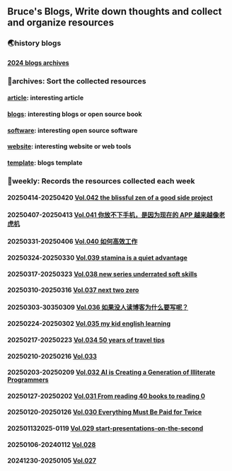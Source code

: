 ## Bruce's Blogs, Write down thoughts and collect and organize resources

### 🌏history blogs

#### [2024 blogs archives](./2024/README2024.md)

### 📌archives: Sort the collected resources

#### [article](./archives/article.md): interesting article

#### [blogs](./archives/blogs.md): interesting blogs or open source book

#### [software](./archives/software.md): interesting open source software

#### [website](./archives/website.md): interesting website or web tools

#### [template](./archives/template.md): blogs template

### 📰weekly: Records the resources collected each week

#### 20250414-20250420 [Vol.042 the blissful zen of a good side project](./weekly/Vol042.md)

#### 20250407-20250413 [Vol.041 你放不下手机，是因为现在的 APP 越来越像老虎机](./weekly/Vol041.md)

#### 20250331-20250406 [Vol.040 如何高效工作](./weekly/Vol040.md)

#### 20250324-20250330 [Vol.039 stamina is a quiet advantage](./weekly/Vol039.md)

#### 20250317-20250323 [Vol.038 new series underrated soft skills](./weekly/Vol038.md)

#### 20250310-20250316 [Vol.037 next two zero](./weekly/Vol037.md)

#### 20250303-30350309 [Vol.036 如果没人读博客为什么要写呢？](./weekly/Vol036.md)

#### 20250224-20250302 [Vol.035 my kid english learning](./weekly/Vol035.md)

#### 20250217-20250223 [Vol.034 50 years of travel tips](./weekly/Vol034.md)

#### 20250210-20250216 [Vol.033](./weekly/Vol033.md)

#### 20250203-20250209 [Vol.032 AI is Creating a Generation of Illiterate Programmers](./weekly/Vol032.md)

#### 20250127-20250202 [Vol.031 From reading 40 books to reading 0](./weekly/Vol031.md)

#### 20250120-20250126 [Vol.030 Everything Must Be Paid for Twice](./weekly/Vol030.md)

#### 202501132025-0119 [Vol.029 start-presentations-on-the-second](./weekly/Vol029.md)

#### 20250106-20240112 [Vol.028](./weekly/Vol028.md)

#### 20241230-20250105 [Vol.027](./weekly/Vol027.md)
